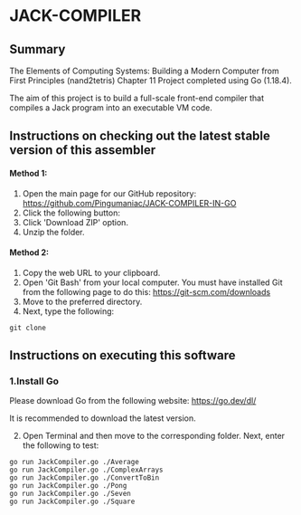 # JACK-COMPILER

## Summary
The Elements of Computing Systems: Building a Modern Computer from First Principles (nand2tetris) Chapter 11 Project completed using Go (1.18.4).

The aim of this project is to build a full-scale front-end compiler that compiles a Jack program into an executable VM code.

## Instructions on checking out the latest stable version of this assembler

#### Method 1:
1. Open the main page for our GitHub repository: https://github.com/Pingumaniac/JACK-COMPILER-IN-GO
2. Click the following button: <img src = "https://user-images.githubusercontent.com/63883314/115416097-69ade280-a232-11eb-8401-8c41362ab4c2.png" width="44" height="14">
3. Click 'Download ZIP' option.
4. Unzip the folder.

#### Method 2:
1.  Copy the web URL to your clipboard.
2.  Open 'Git Bash' from your local computer. You must have installed Git from the following page to do this: https://git-scm.com/downloads
3.  Move to the preferred directory.
4.  Next, type the following:
```
git clone
```

## Instructions on executing this software

### 1.Install Go

Please download Go from the following website: https://go.dev/dl/

It is recommended to download the latest version.

2. Open Terminal and then move to the corresponding folder. Next, enter the following to test:
```
go run JackCompiler.go ./Average
go run JackCompiler.go ./ComplexArrays
go run JackCompiler.go ./ConvertToBin
go run JackCompiler.go ./Pong
go run JackCompiler.go ./Seven
go run JackCompiler.go ./Square
```
